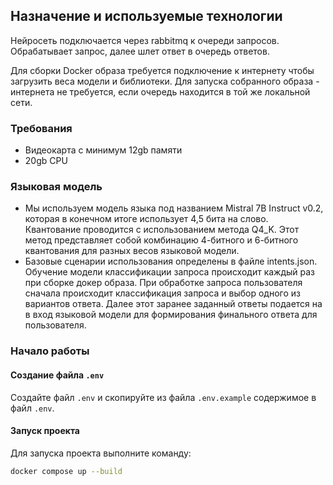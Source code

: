 ## Назначение и используемые технологии

Нейросеть подключается через rabbitmq к очереди запросов. Обрабатывает запрос, далее шлет ответ в очередь ответов.

Для сборки Docker образа требуется подключение к интернету чтобы загрузить веса модели и библиотеки. Для запуска собранного образа - интернета не требуется, если очередь находится в той же локальной сети.

### Требования
* Видеокарта с минимум 12gb памяти
* 20gb CPU
  
### Языковая модель
* Мы используем модель языка под названием Mistral 7B Instruct v0.2, которая в конечном итоге использует 4,5 бита на слово. Квантование проводится с использованием метода Q4_K. Этот метод представляет собой комбинацию 4-битного и 6-битного  квантования для разных весов языковой модели.
* Базовые сценарии использования определены в файле intents.json. Обучение модели классификации запроса происходит каждый раз при сборке докер образа. При обработке запроса пользователя сначала происходит классификация запроса и выбор одного из вариантов ответа. Далее этот заранее заданный ответы подается на в вход языковой модели для формирования финального ответа для пользователя.
### Начало работы
#### Создание файла `.env`
Создайте файл `.env` и скопируйте из файла `.env.example` содержимое в файл `.env`.
#### Запуск проекта
Для запуска проекта выполните команду:
```bash
docker compose up --build
```
